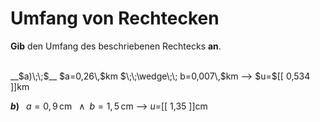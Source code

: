 <!--
version:  0.0.1

language: de


@style
input {
    text-align: center;
}

.flex-container {
    display: flex;
    flex-wrap: wrap;
    align-items: stretch;
    gap: 20px;
}

.flex-child {
    flex: 1;
    min-width: 350px;
    margin-right: 20px;
}

@media (max-width: 400px) {
    .flex-child {
        flex: 100%;
        margin-right: 0;
    }
}
@end

formula: \carry   \textcolor{red}{\scriptsize #1}
formula: \digit   \rlap{\carry{#1}}\phantom{#2}#2
formula: \permil  \text{‰}

import: https://raw.githubusercontent.com/LiaTemplates/Tikz-Jax/main/README.md

script: https://cdn.jsdelivr.net/gh/LiaTemplates/Tikz-Jax@main/dist/index.js


tags: Rechteck, Dezimalzahlen, Länge, Fläche, Umfang, leicht, niedrig, Angeben

comment: Berechne den Umfang einer rechteckigen Fläche.

author: Martin Lommatzsch

-->




# Umfang von Rechtecken


**Gib** den Umfang des beschriebenen Rechtecks **an**.

<br>


<section class="flex-container">

<div class="flex-child">
__$a)\;\;$__ $a=0,26\,$km $\;\;\wedge\;\; b=0,007\,$km
--> $u=$[[  0,534  ]]km

<br>
</div>

<div class="flex-child">

__$b)\;\;$__ $a=0,9\,$cm $\;\;\wedge\;\; b=1,5\,$cm
--> $u=$[[  1,35  ]]cm



</div>

</section>





<br>
<br>
<br>
<br>
<br>